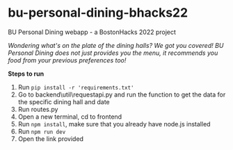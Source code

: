 # bu-personal-dining-bhacks22
BU Personal Dining webapp - a BostonHacks 2022 project

_Wondering what's on the plate of the dining halls? We got you covered! BU Personal Dining does not just provides you the menu, it recommends you food from your previous preferences too!_

**Steps to run**
1. Run `pip install -r 'requirements.txt' `
2. Go to backend\util\requestapi.py and run the function to get the data for the specific dining hall and date
3. Run routes.py
4. Open a new terminal, cd to frontend
5. Run `npm install`, make sure that you already have node.js installed
6. Run `npm run dev`
7. Open the link provided
